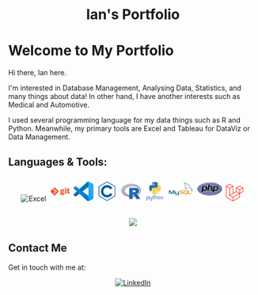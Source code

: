 <h1 align="center">Ian's Portfolio</h1>

# Welcome to My Portfolio

Hi there, Ian here.

I'm interested in Database Management, Analysing Data, Statistics, and many things about data! In other hand, I have another interests such as Medical and Automotive.

I used several programming language for my data things such as R and Python. Meanwhile, my primary tools are Excel and Tableau for DataViz or Data Management.

## Languages & Tools:

<div align="center">
  <img src="https://github.com/sempostma/office365-icons/blob/master/svg/excel.svg" title="Excel" alt="Excel" width="37.5" height="37.5"/>&nbsp;
  <img src="https://github.com/devicons/devicon/blob/master/icons/git/git-plain-wordmark.svg" title="Git" alt="Git" width="40" height="40"/>&nbsp;
  <img src="https://github.com/devicons/devicon/blob/master/icons/vscode/vscode-original.svg" title="VSC" alt="VSC" width="40" height="40"/>&nbsp;
  <img src="https://github.com/devicons/devicon/blob/master/icons/c/c-line.svg" title="C" alt="C" width="40" height="40"/>&nbsp;
  <img src="https://github.com/devicons/devicon/blob/master/icons/r/r-original.svg" title="R" alt="R" width="40" height="40"/>&nbsp;
  <img src="https://github.com/devicons/devicon/blob/master/icons/python/python-original-wordmark.svg" title="Py" alt="Py" width="40" height="40"/>&nbsp;
  <img src="https://github.com/devicons/devicon/blob/master/icons/mysql/mysql-original-wordmark.svg" title="MySQL" alt="MySQL" width="50" height="50"/>&nbsp;
  <img src="https://github.com/devicons/devicon/blob/master/icons/php/php-original.svg" title="PHP" alt="PHP" width="50" height="50"/>&nbsp;
  <img src="laravel.svg" title="Laravel" alt="Laravel" width="35" height="35"/>&nbsp;
</div>
<br>
<p align="center"><img src="https://github-readme-stats.vercel.app/api/top-langs/?username=iannn07&layout=compact&hide=javascript,blade,css,scss&theme=dark#gh-dark-mode-only"></p>

## Contact Me

Get in touch with me at:

<div align="center">
    <a href="https://www.linkedin.com/in/pristian-budi-dharmawan/">
        <img src="https://www.vectorlogo.zone/logos/linkedin/linkedin-icon.svg" title="LinkedIn" alt="LinkedIn" width="35" height="35">
    </a>
</div>
